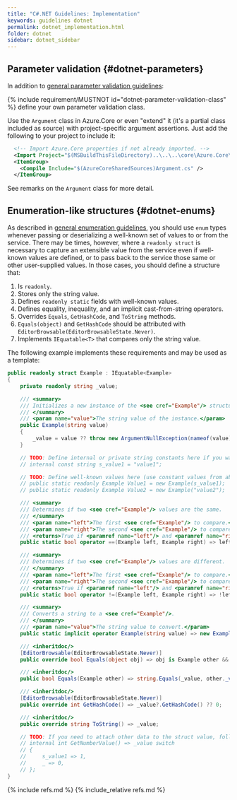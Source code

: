 ```yaml
---
title: "C#.NET Guidelines: Implementation"
keywords: guidelines dotnet
permalink: dotnet_implementation.html
folder: dotnet
sidebar: dotnet_sidebar
---
```


## Parameter validation {#dotnet-parameters}

In addition to [general parameter validation guidelines](introduction.md#dotnet-parameters):

{% include requirement/MUSTNOT id="dotnet-parameter-validation-class" %} define your own parameter validation class.

Use the `Argument` class in Azure.Core or even "extend" it (it's a partial class included as source) with project-specific argument assertions.
Just add the following to your project to include it:

```xml
  <!-- Import Azure.Core properties if not already imported. -->
  <Import Project="$(MSBuildThisFileDirectory)..\..\..\core\Azure.Core\src\Azure.Core.props" />
  <ItemGroup>
    <Compile Include="$(AzureCoreSharedSources)Argument.cs" />
  </ItemGroup>
```

See remarks on the `Argument` class for more detail.

## Enumeration-like structures {#dotnet-enums}

As described in [general enumeration guidelines](introduction.md#dotnet-enums), you should use `enum` types whenever passing or deserializing a well-known set of values to or from the service.
There may be times, however, where a `readonly struct` is necessary to capture an extensible value from the service even if well-known values are defined,
or to pass back to the service those same or other user-supplied values. In those cases, you should define a structure that:

1. Is `readonly`.
2. Stores only the string value.
3. Defines `readonly static` fields with well-known values.
4. Defines equality, inequality, and an implicit cast-from-string operators.
5. Overrides `Equals`, `GetHashCode`, and `ToString` methods.
6. `Equals(object)` and `GetHashCode` should be attributed with `EditorBrowsable(EditorBrowsableState.Never)`.
7. Implements `IEquatable<T>` that compares only the string value.

The following example implements these requirements and may be used as a template:

```csharp
public readonly struct Example : IEquatable<Example>
{
    private readonly string _value;

    /// <summary>
    /// Initializes a new instance of the <see cref="Example"/> structure.
    /// </summary>
    /// <param name="value">The string value of the instance.</param>
    public Example(string value)
    {
        _value = value ?? throw new ArgumentNullException(nameof(value));
    }

    // TODO: Define internal or private string constants here if you want to use them in switch statements:
    // internal const string s_value1 = "value1";

    // TODO: Define well-known values here (use constant values from above if defined):
    // public static readonly Example Value1 = new Example(s_value1);
    // public static readonly Example Value2 = new Example("value2");

    /// <summary>
    /// Determines if two <see cref="Example"/> values are the same.
    /// </summary>
    /// <param name="left">The first <see cref="Example"/> to compare.</param>
    /// <param name="right">The second <see cref="Example"/> to compare.</param>
    /// <returns>True if <paramref name="left"/> and <paramref name="right"/> are the same; otherwise, false.</returns>
    public static bool operator ==(Example left, Example right) => left.Equals(right);

    /// <summary>
    /// Determines if two <see cref="Example"/> values are different.
    /// </summary>
    /// <param name="left">The first <see cref="Example"/> to compare.</param>
    /// <param name="right">The second <see cref="Example"/> to compare.</param>
    /// <returns>True if <paramref name="left"/> and <paramref name="right"/> are different; otherwise, false.</returns>
    public static bool operator !=(Example left, Example right) => !left.Equals(right);

    /// <summary>
    /// Converts a string to a <see cref="Example"/>.
    /// </summary>
    /// <param name="value">The string value to convert.</param>
    public static implicit operator Example(string value) => new Example(value);

    /// <inheritdoc/>
    [EditorBrowsable(EditorBrowsableState.Never)]
    public override bool Equals(object obj) => obj is Example other && Equals(other);

    /// <inheritdoc/>
    public bool Equals(Example other) => string.Equals(_value, other._value, StringComparison.Ordinal);

    /// <inheritdoc/>
    [EditorBrowsable(EditorBrowsableState.Never)]
    public override int GetHashCode() => _value?.GetHashCode() ?? 0;

    /// <inheritdoc/>
    public override string ToString() => _value;

    // TODO: If you need to attach other data to the struct value, follow the pattern below:
    // internal int GetNumberValue() => _value switch
    // {
    //     s_value1 => 1,
    //     _ => 0,
    // };
}
```

<!-- Links -->

{% include refs.md %}
{% include_relative refs.md %}
